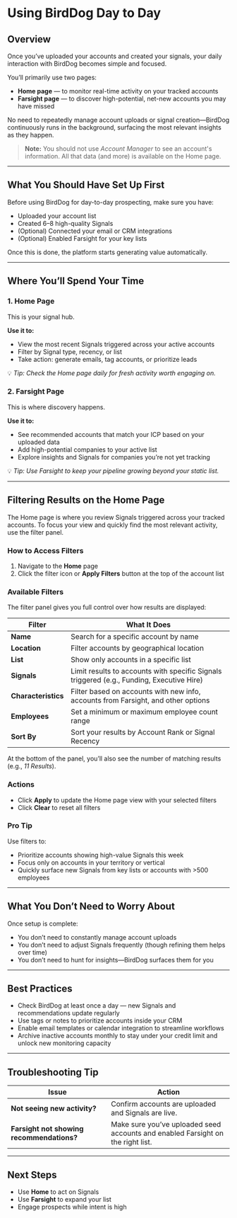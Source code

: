 # Using BirdDog Day to Day

## Overview
Once you’ve uploaded your accounts and created your signals, your daily interaction with BirdDog becomes simple and focused.

You’ll primarily use two pages:
- **Home page** — to monitor real-time activity on your tracked accounts  
- **Farsight page** — to discover high-potential, net-new accounts you may have missed  

No need to repeatedly manage account uploads or signal creation—BirdDog continuously runs in the background, surfacing the most relevant insights as they happen.

> **Note:** You should not use *Account Manager* to see an account's information. All that data (and more) is available on the Home page.

---

## What You Should Have Set Up First
Before using BirdDog for day-to-day prospecting, make sure you have:
- Uploaded your account list  
- Created 6–8 high-quality Signals  
- (Optional) Connected your email or CRM integrations  
- (Optional) Enabled Farsight for your key lists  

Once this is done, the platform starts generating value automatically.

---

## Where You’ll Spend Your Time

### 1. Home Page
This is your signal hub.

**Use it to:**
- View the most recent Signals triggered across your active accounts  
- Filter by Signal type, recency, or list  
- Take action: generate emails, tag accounts, or prioritize leads  

💡 *Tip: Check the Home page daily for fresh activity worth engaging on.*

### 2. Farsight Page
This is where discovery happens.

**Use it to:**
- See recommended accounts that match your ICP based on your uploaded data  
- Add high-potential companies to your active list  
- Explore insights and Signals for companies you’re not yet tracking  

💡 *Tip: Use Farsight to keep your pipeline growing beyond your static list.*

---

## Filtering Results on the Home Page

The Home page is where you review Signals triggered across your tracked accounts. To focus your view and quickly find the most relevant activity, use the filter panel.

### How to Access Filters
1. Navigate to the **Home** page  
2. Click the filter icon or **Apply Filters** button at the top of the account list  

### Available Filters
The filter panel gives you full control over how results are displayed:

| Filter | What It Does |
|--------|--------------|
| **Name** | Search for a specific account by name |
| **Location** | Filter accounts by geographical location |
| **List** | Show only accounts in a specific list |
| **Signals** | Limit results to accounts with specific Signals triggered (e.g., Funding, Executive Hire) |
| **Characteristics** | Filter based on accounts with new info, accounts from Farsight, and other options |
| **Employees** | Set a minimum or maximum employee count range |
| **Sort By** | Sort your results by Account Rank or Signal Recency |

At the bottom of the panel, you’ll also see the number of matching results (e.g., *11 Results*).

### Actions
- Click **Apply** to update the Home page view with your selected filters  
- Click **Clear** to reset all filters  

### Pro Tip
Use filters to:  
- Prioritize accounts showing high-value Signals this week  
- Focus only on accounts in your territory or vertical  
- Quickly surface new Signals from key lists or accounts with >500 employees  

---

## What You Don’t Need to Worry About
Once setup is complete:  
- You don’t need to constantly manage account uploads  
- You don’t need to adjust Signals frequently (though refining them helps over time)  
- You don’t need to hunt for insights—BirdDog surfaces them for you  

---

## Best Practices
- Check BirdDog at least once a day — new Signals and recommendations update regularly  
- Use tags or notes to prioritize accounts inside your CRM  
- Enable email templates or calendar integration to streamline workflows  
- Archive inactive accounts monthly to stay under your credit limit and unlock new monitoring capacity  

---

## Troubleshooting Tip

| Issue | Action |
|-------|--------|
| **Not seeing new activity?** | Confirm accounts are uploaded and Signals are live. |
| **Farsight not showing recommendations?** | Make sure you’ve uploaded seed accounts and enabled Farsight on the right list. |

---

## Next Steps
- Use **Home** to act on Signals  
- Use **Farsight** to expand your list  
- Engage prospects while intent is high  
